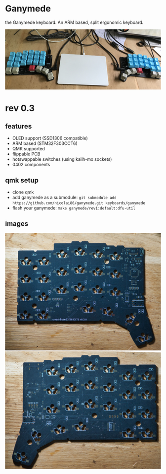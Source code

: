 # Ganymede
the Ganymede keyboard. An ARM based, split ergonomic keyboard.

![current revision](./ganymede-v0.3.jpg)

# rev 0.3 

## features

- OLED support (SSD1306 compatible)
- ARM based (STM32F303CCT6)
- QMK supported
- flippable PCB
- hotswappable switches (using kailh-mx sockets)
- 0402 components

## qmk setup

- clone qmk
- add ganymede as a submodule: `git submodule add https://github.com/nicolai86/ganymede.git keyboards/ganymede`
- flash your ganymede: `make ganymede/rev1:default:dfu-util`

## images 

![left side](./ganymede-v0.3-left-side.jpg)
![right side](./ganymede-v0.3-right-side.jpg)
